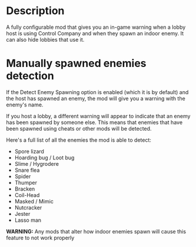 # Description

A fully configurable mod that gives you an in-game warning when a lobby host is using Control Company and when they spawn an indoor enemy. It can also hide lobbies that use it.

# Manually spawned enemies detection

If the Detect Enemy Spawning option is enabled (which it is by default) and the host has spawned an enemy, the mod will give you a warning with the enemy's name.

If you host a lobby, a different warning will appear to indicate that an enemy has been spawned by someone else. This means that enemies that have been spawned using cheats or other mods will be detected.

Here's a full list of all the enemies the mod is able to detect:

- Spore lizard
- Hoarding bug / Loot bug
- Slime / Hygrodere
- Snare flea
- Spider
- Thumper
- Bracken
- Coil-Head
- Masked / Mimic
- Nutcracker
- Jester
- Lasso man

**WARNING:**
Any mods that alter how indoor enemies spawn will cause this feature to not work properly